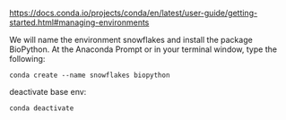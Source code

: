 https://docs.conda.io/projects/conda/en/latest/user-guide/getting-started.html#managing-environments

We will name the environment snowflakes and install the package BioPython. At the Anaconda Prompt or in your terminal window, type the following:
```
conda create --name snowflakes biopython
```
deactivate base env:
```
conda deactivate
```
